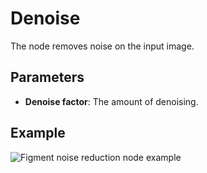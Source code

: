 # Denoise

The node removes noise on the input image.

## Parameters

- **Denoise factor**: The amount of denoising.

## Example

<img src="/img/nodes/denoise.jpg" alt="Figment noise reduction node example"/>
